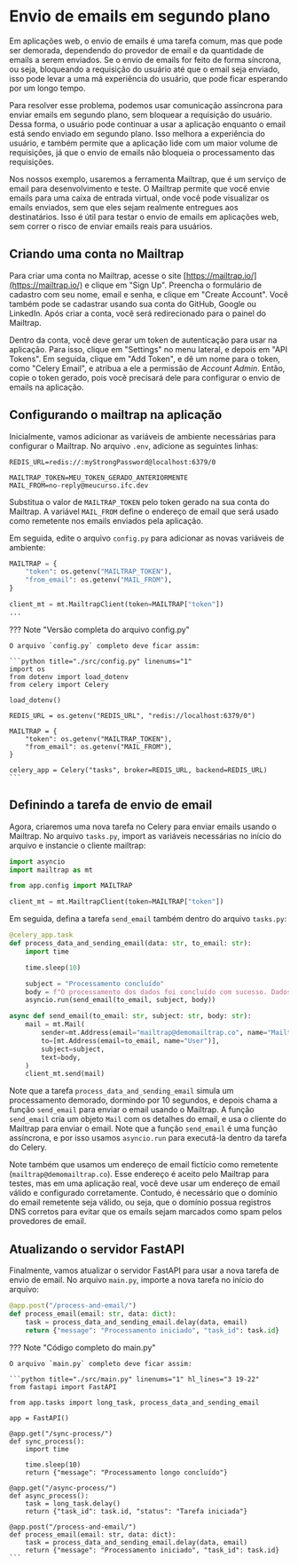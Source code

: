 # Envio de emails em segundo plano

Em aplicações web, o envio de emails é uma tarefa comum, mas que pode ser demorada, dependendo do provedor de email e da quantidade de emails a serem enviados. Se o envio de emails for feito de forma síncrona, ou seja, bloqueando a requisição do usuário até que o email seja enviado, isso pode levar a uma má experiência do usuário, que pode ficar esperando por um longo tempo.

Para resolver esse problema, podemos usar comunicação assíncrona para enviar emails em segundo plano, sem bloquear a requisição do usuário. Dessa forma, o usuário pode continuar a usar a aplicação enquanto o email está sendo enviado em segundo plano. Isso melhora a experiência do usuário, e também permite que a aplicação lide com um maior volume de requisições, já que o envio de emails não bloqueia o processamento das requisições.

Nos nossos exemplo, usaremos a ferramenta Mailtrap, que é um serviço de email para desenvolvimento e teste. O Mailtrap permite que você envie emails para uma caixa de entrada virtual, onde você pode visualizar os emails enviados, sem que eles sejam realmente entregues aos destinatários. Isso é útil para testar o envio de emails em aplicações web, sem correr o risco de enviar emails reais para usuários.

## Criando uma conta no Mailtrap

Para criar uma conta no Mailtrap, acesse o site [https://mailtrap.io/](https://mailtrap.io/) e clique em "Sign Up". Preencha o formulário de cadastro com seu nome, email e senha, e clique em "Create Account". Você também pode se cadastrar usando sua conta do GitHub, Google ou LinkedIn. Após criar a conta, você será redirecionado para o painel do Mailtrap.

Dentro da conta, você deve gerar um token de autenticação para usar na aplicação. Para isso, clique em "Settings" no menu lateral, e depois em "API Tokens". Em seguida, clique em "Add Token", e dê um nome para o token, como "Celery Email", e atribua a ele a permissão de _Account Admin_. Então, copie o token gerado, pois você precisará dele para configurar o envio de emails na aplicação.

## Configurando o mailtrap na aplicação

Inicialmente, vamos adicionar as variáveis de ambiente necessárias para configurar o Mailtrap. No arquivo `.env`, adicione as seguintes linhas:

```env title=".env" linenums="1"
REDIS_URL=redis://:myStrongPassword@localhost:6379/0

MAILTRAP_TOKEN=MEU_TOKEN_GERADO_ANTERIORMENTE
MAIL_FROM=no-reply@meucurso.ifc.dev
```

Substitua o valor de `MAILTRAP_TOKEN` pelo token gerado na sua conta do Mailtrap. A variável `MAIL_FROM` define o endereço de email que será usado como remetente nos emails enviados pela aplicação.

Em seguida, edite o arquivo `config.py` para adicionar as novas variáveis de ambiente:

```python title="./src/config.py" linenums="11"
MAILTRAP = {
    "token": os.getenv("MAILTRAP_TOKEN"),
    "from_email": os.getenv("MAIL_FROM"),
}

client_mt = mt.MailtrapClient(token=MAILTRAP["token"])
...
```

??? Note "Versão completa do arquivo config.py"

    O arquivo `config.py` completo deve ficar assim:

    ```python title="./src/config.py" linenums="1"
    import os
    from dotenv import load_dotenv
    from celery import Celery

    load_dotenv()

    REDIS_URL = os.getenv("REDIS_URL", "redis://localhost:6379/0")

    MAILTRAP = {
        "token": os.getenv("MAILTRAP_TOKEN"),
        "from_email": os.getenv("MAIL_FROM"),
    }

    celery_app = Celery("tasks", broker=REDIS_URL, backend=REDIS_URL)
    ```

## Definindo a tarefa de envio de email

Agora, criaremos uma nova tarefa no Celery para enviar emails usando o Mailtrap. No arquivo `tasks.py`, import as variáveis necessárias no início do arquivo e instancie o cliente mailtrap:

```python title="./src/tasks.py" linenums="3"
import asyncio
import mailtrap as mt

from app.config import MAILTRAP

client_mt = mt.MailtrapClient(token=MAILTRAP["token"])
```

Em seguida, defina a tarefa `send_email` também dentro do arquivo `tasks.py`:

```python title="./src/tasks.py" linenums="12"
@celery_app.task
def process_data_and_sending_email(data: str, to_email: str):
    import time

    time.sleep(10)

    subject = "Processamento concluído"
    body = f"O processamento dos dados foi concluído com sucesso. Dados processados: {data}"
    asyncio.run(send_email(to_email, subject, body))

async def send_email(to_email: str, subject: str, body: str):
    mail = mt.Mail(
        sender=mt.Address(email="mailtrap@demomailtrap.co", name="Mailtrap Test"),
        to=[mt.Address(email=to_email, name="User")],
        subject=subject,
        text=body,
    )
    client_mt.send(mail)
```

Note que a tarefa `process_data_and_sending_email` simula um processamento demorado, dormindo por 10 segundos, e depois chama a função `send_email` para enviar o email usando o Mailtrap. A função `send_email` cria um objeto `Mail` com os detalhes do email, e usa o cliente do Mailtrap para enviar o email. Note que a função `send_email` é uma função assíncrona, e por isso usamos `asyncio.run` para executá-la dentro da tarefa do Celery.

Note também que usamos um endereço de email fictício como remetente (`mailtrap@demomailtrap.co`). Esse endereço é aceito pelo Mailtrap para testes, mas em uma aplicação real, você deve usar um endereço de email válido e configurado corretamente. Contudo, é necessário que o domínio do email remetente seja válido, ou seja, que o domínio possua registros DNS corretos para evitar que os emails sejam marcados como spam pelos provedores de email.

## Atualizando o servidor FastAPI

Finalmente, vamos atualizar o servidor FastAPI para usar a nova tarefa de envio de email. No arquivo `main.py`, importe a nova tarefa no início do arquivo:

```python title="./src/main.py" linenums="19"
@app.post("/process-and-email/")
def process_email(email: str, data: dict):
    task = process_data_and_sending_email.delay(data, email)
    return {"message": "Processamento iniciado", "task_id": task.id}
```

??? Note "Código completo do main.py"

    O arquivo `main.py` completo deve ficar assim:

    ```python title="./src/main.py" linenums="1" hl_lines="3 19-22"
    from fastapi import FastAPI

    from app.tasks import long_task, process_data_and_sending_email

    app = FastAPI()

    @app.get("/sync-process/")
    def sync_process():
        import time

        time.sleep(10)
        return {"message": "Processamento longo concluído"}

    @app.get("/async-process/")
    def async_process():
        task = long_task.delay()
        return {"task_id": task.id, "status": "Tarefa iniciada"}

    @app.post("/process-and-email/")
    def process_email(email: str, data: dict):
        task = process_data_and_sending_email.delay(data, email)
        return {"message": "Processamento iniciado", "task_id": task.id}
    ```
